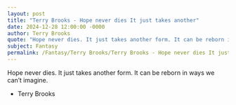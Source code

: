 ```yaml
---
layout: post
title: "Terry Brooks - Hope never dies It just takes another"
date: 2024-12-28 12:00:00 -0000
author: Terry Brooks
quote: "Hope never dies. It just takes another form. It can be reborn in ways we can’t imagine."
subject: Fantasy
permalink: /Fantasy/Terry Brooks/Terry Brooks - Hope never dies It just takes another
---
```


Hope never dies. It just takes another form. It can be reborn in ways we can’t imagine.

- Terry Brooks
